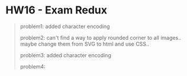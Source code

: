 HW16 - Exam Redux
=====

> problem1: added character encoding
>
> problem2: can't find a way to apply rounded corner to all images.. maybe change them from 
> SVG to html and use CSS..
>
> problem3: added character encoding
>
> problem4: 